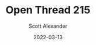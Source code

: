 ---
layout: podcast
title: "Open Thread 215"
author: Scott Alexander
description: https://astralcodexten.substack.com/p/open-thread-215
date: 2022-03-13
length: 428259
duration: 107
guid: open-thread-215
---